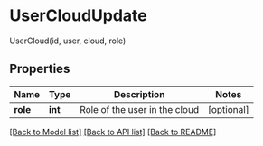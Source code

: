 # UserCloudUpdate

UserCloud(id, user, cloud, role)
## Properties
Name | Type | Description | Notes
------------ | ------------- | ------------- | -------------
**role** | **int** | Role of the user in the cloud | [optional] 

[[Back to Model list]](../README.md#documentation-for-models) [[Back to API list]](../README.md#documentation-for-api-endpoints) [[Back to README]](../README.md)


